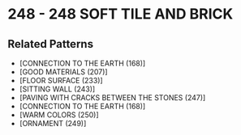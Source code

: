 # 248 - 248 SOFT TILE AND BRICK

## Related Patterns

- [CONNECTION TO THE EARTH (168)]
- [GOOD MATERIALS (207)]
- [FLOOR SURFACE (233)]
- [SITTING WALL (243)]
- [PAVING WITH CRACKS BETWEEN THE STONES (247)]
- [CONNECTION TO THE EARTH (168)]
- [WARM COLORS (250)]
- [ORNAMENT (249)]
